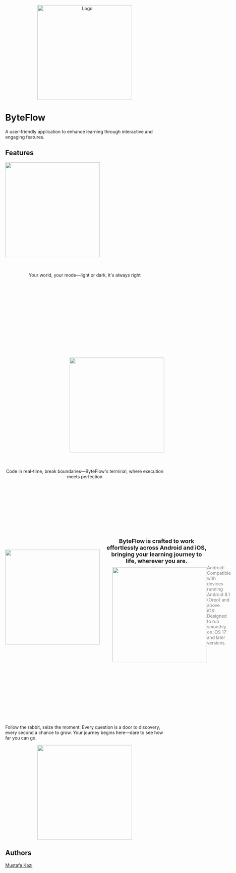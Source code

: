 

<p align="center">
  <img src="https://github.com/user-attachments/assets/216ae40d-04cb-4e56-b87e-52fd9fb9bc12" alt="Logo" width="300">
</p>


# ByteFlow

A user-friendly application to enhance learning through interactive and engaging features.  



## Features



<div style="text-align: center; margin-bottom: 50px;">
  <img align="left" height="300" src="https://github.com/user-attachments/assets/a9f73f4c-fff2-4fe6-96e8-60dd3365e938" style="margin-right: 20px;"><br style="clear: both;">
<br style="clear: both;">
<br style="clear: both;">
  
   Your world, your mode—light or dark, it's always right
  </p>
</div>
<br style="clear: both;">
<br style="clear: both;">
<br style="clear: both;"><br style="clear: both;">
<br style="clear: both;">
<br style="clear: both;"><br style="clear: both;">
<br style="clear: both;">
<br style="clear: both;">
<div style="text-align: center; margin-top: 50px;">
  <img align="right" height="300" src="https://github.com/user-attachments/assets/25d0367a-f7f6-4487-b233-9ac5e6dc7475" style="margin-left: 20px;">
  <p style="clear: both; margin-top: 20px;"><br style="clear: both;">
<br style="clear: both;">
<br style="clear: both;">
    Code in real-time, break boundaries—ByteFlow's terminal, where execution meets perfection
  </p>
</div>

<br style="clear: both;">
<br style="clear: both;">
<br style="clear: both;">
<br style="clear: both;">
<br style="clear: both;">
<br style="clear: both;">
<br style="clear: both;">
<br style="clear: both;">
<br style="clear: both;">





 
<div style="display: flex; align-items: center; justify-content: space-between; margin-bottom: 30px;">
  <img align="left" height="300" src="https://github.com/user-attachments/assets/13226f4a-43fb-468d-b9c3-de5ce72320e1" style="margin-right: 20px;">
  
  <div style="text-align: center; max-width: 400px; margin: 0 auto;">
    <p style="font-size: 18px; font-weight: bold; margin-bottom: 10px;">
      ByteFlow is crafted to work effortlessly across Android and iOS, bringing your learning journey to life, wherever you are.
    </p>
    
  
  <img align="right" height="300" src="https://github.com/user-attachments/assets/28f015b5-0cb8-4b23-9164-2b917faecc50" style="margin-left: 20px;">
</div><p style="font-size: 14px; color: gray;">
<br style="clear: both;">
<br style="clear: both;">
<br style="clear: both;">
      Android: Compatible with devices running Android 8.1 (Oreo) and above.<br>
      iOS: Designed to run smoothly on iOS 17 and later versions.
    </p>
  </div>

<br style="clear: both;">
<br style="clear: both;">
<br style="clear: both;">
<br style="clear: both;">
<br style="clear: both;">
<br style="clear: both;">
<br style="clear: both;">
<br style="clear: both;">
<br style="clear: both;">
<p>Follow the rabbit, seize the moment. Every question is a door to discovery, every second a chance to grow. Your journey begins here—dare to see how far you can go.  </p>

<p align="center">
  <img src="https://github.com/user-attachments/assets/7ff6b74a-d5de-4c2c-9208-bad085fbf0b0"  width="300">
</p>





## Authors
[Mustafa Kazı](https://www.linkedin.com/in/musoftware)


